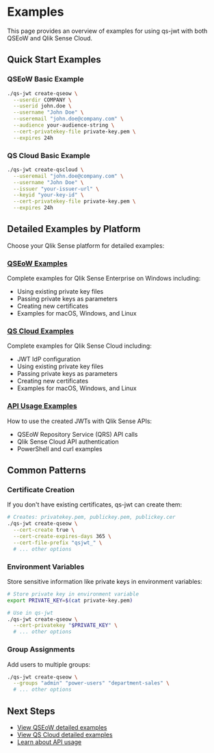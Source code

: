 # Examples

This page provides an overview of examples for using qs-jwt with both QSEoW and Qlik Sense Cloud.

## Quick Start Examples

### QSEoW Basic Example

```bash
./qs-jwt create-qseow \
  --userdir COMPANY \
  --userid john.doe \
  --username "John Doe" \
  --useremail "john.doe@company.com" \
  --audience your-audience-string \
  --cert-privatekey-file private-key.pem \
  --expires 24h
```

### QS Cloud Basic Example

```bash
./qs-jwt create-qscloud \
  --useremail "john.doe@company.com" \
  --username "John Doe" \
  --issuer "your-issuer-url" \
  --keyid "your-key-id" \
  --cert-privatekey-file private-key.pem \
  --expires 24h
```

## Detailed Examples by Platform

Choose your Qlik Sense platform for detailed examples:

### [QSEoW Examples](/guide/qseow-examples)

Complete examples for Qlik Sense Enterprise on Windows including:

- Using existing private key files
- Passing private keys as parameters
- Creating new certificates
- Examples for macOS, Windows, and Linux

### [QS Cloud Examples](/guide/qscloud-examples)

Complete examples for Qlik Sense Cloud including:

- JWT IdP configuration
- Using existing private key files
- Passing private keys as parameters
- Creating new certificates
- Examples for macOS, Windows, and Linux

### [API Usage Examples](/guide/api-usage)

How to use the created JWTs with Qlik Sense APIs:

- QSEoW Repository Service (QRS) API calls
- Qlik Sense Cloud API authentication
- PowerShell and curl examples

## Common Patterns

### Certificate Creation

If you don't have existing certificates, qs-jwt can create them:

```bash
# Creates: privatekey.pem, publickey.pem, publickey.cer
./qs-jwt create-qseow \
  --cert-create true \
  --cert-create-expires-days 365 \
  --cert-file-prefix "qsjwt_" \
  # ... other options
```

### Environment Variables

Store sensitive information like private keys in environment variables:

```bash
# Store private key in environment variable
export PRIVATE_KEY=$(cat private-key.pem)

# Use in qs-jwt
./qs-jwt create-qseow \
  --cert-privatekey "$PRIVATE_KEY" \
  # ... other options
```

### Group Assignments

Add users to multiple groups:

```bash
./qs-jwt create-qseow \
  --groups "admin" "power-users" "department-sales" \
  # ... other options
```

## Next Steps

- [View QSEoW detailed examples](/guide/qseow-examples)
- [View QS Cloud detailed examples](/guide/qscloud-examples)
- [Learn about API usage](/guide/api-usage)
